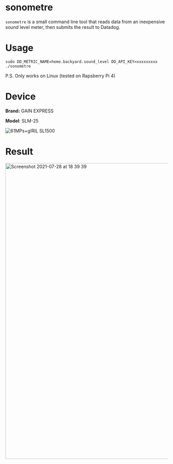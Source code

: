 # sonometre
`sonometre` is a small command line tool that reads data from an inexpensive sound level meter, then submits the result to Datadog.

# Usage
```
sudo DD_METRIC_NAME=home.backyard.sound_level DD_API_KEY=xxxxxxxxx ./sonometre
```

P.S. Only works on Linux (tested on Rapsberry Pi 4)

# Device
**Brand:** GAIN EXPRESS

**Model**: SLM-25

![61MPs+gIRIL _SL1500_](https://user-images.githubusercontent.com/1836721/127361441-a7f8074a-fab1-407c-a9e4-ee73bda6c799.jpg)

# Result
<img width="919" alt="Screenshot 2021-07-28 at 18 39 39" src="https://user-images.githubusercontent.com/1836721/127362546-e44e4ad5-806d-4909-b7f6-2cb21af1a272.png">
